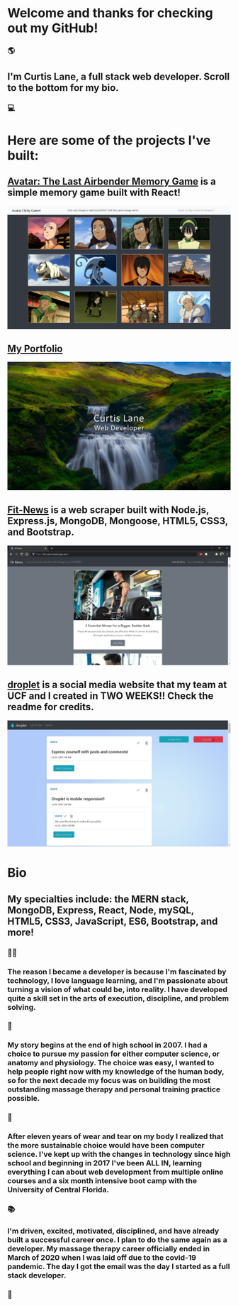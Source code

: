 # Welcome and thanks for checking out my GitHub! 

### 🌎

## I'm Curtis Lane, a full stack web developer. Scroll to the bottom for my bio.

### 💻

# Here are some of the projects I've built:

## [Avatar: The Last Airbender Memory Game](https://github.com/CurtisLane/Clicky-Game) is a simple memory game built with React!
![clickyGameScreenshot](https://github.com/CurtisLane/Clicky-Game/blob/master/public/screenShot.jpg?raw=true)

## [My Portfolio](https://github.com/CurtisLane/Portfolio) 
![portfolioScreenshot](https://github.com/CurtisLane/Portfolio/blob/master/assets/images/PortfolioScreenshot.jpg?raw=true)

## [Fit-News](https://github.com/CurtisLane/Fit-News) is a web scraper built with Node.js, Express.js, MongoDB, Mongoose, HTML5, CSS3, and Bootstrap.
![fitnewsScreenshot](https://github.com/CurtisLane/Fit-News/blob/master/app/public/images/screenShot.jpg?raw=true)

## [droplet](https://github.com/CurtisLane/droplet) is a social media website that my team at UCF and I created in TWO WEEKS!! Check the readme for credits.
![dropletScreenshot](https://github.com/CurtisLane/CurtisLane/blob/master/images/droplet.jpg?raw=true)

# Bio

## My specialties include: the MERN stack, MongoDB, Express, React, Node, mySQL, HTML5, CSS3, JavaScript, ES6, Bootstrap, and more!

### 🤹🏻

### The reason I became a developer is because I'm fascinated by technology, I love language learning, and I'm passionate about turning a vision of what could be, into reality. I have developed quite a skill set in the arts of execution, discipline, and problem solving. 

### 😤

### My story begins at the end of high school in 2007. I had a choice to pursue my passion for either computer science, or anatomy and physiology. The choice was easy, I wanted to help people right now with my knowledge of the human body, so for the next decade my focus was on building the most outstanding massage therapy and personal training practice possible. 

### 💪

### After eleven years of wear and tear on my body I realized that the more sustainable choice would have been computer science. I've kept up with the changes in technology since high school and beginning in 2017 I've been ALL IN, learning everything I can about web development from multiple online courses and a six month intensive boot camp with the University of Central Florida. 

### 📚

### I'm driven, excited, motivated, disciplined, and have already built a successful career once. I plan to do the same again as a developer. My massage therapy career officially ended in March of 2020 when I was laid off due to the covid-19 pandemic. The day I got the email was the day I started as a full stack developer. 

### 🎉
<!--
**CurtisLane/CurtisLane** is a ✨ _special_ ✨ repository because its `README.md` (this file) appears on your GitHub profile.

Here are some ideas to get you started:

- 🔭 I’m currently working on ...
- 🌱 I’m currently learning ...
- 👯 I’m looking to collaborate on ...
- 🤔 I’m looking for help with ...
- 💬 Ask me about ...
- 📫 How to reach me: ...
- 😄 Pronouns: ...
- ⚡ Fun fact: ...
-->
